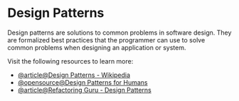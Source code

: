 # Design Patterns

Design patterns are solutions to common problems in software design. They are formalized best practices that the programmer can use to solve common problems when designing an application or system.

Visit the following resources to learn more:

- [@article@Design Patterns - Wikipedia](https://en.wikipedia.org/wiki/Software_design_pattern)
- [@opensource@Design Patterns for Humans](https://github.com/kamranahmedse/design-patterns-for-humans)
- [@article@Refactoring Guru - Design Patterns](https://refactoring.guru/design-patterns/)
